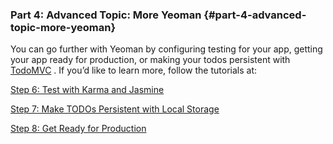 ### Part 4: Advanced Topic: More Yeoman {#part-4-advanced-topic-more-yeoman}

You can go further with Yeoman by configuring testing for your app, getting your app ready for production, or making your todos persistent with  [TodoMVC](https://www.google.com/url?q=http://todomvc.com/&sa=D&ust=1479671279418000&usg=AFQjCNHm6GM2G6JOApBl9wVfTC2STTiBoA) . If you’d like to learn more, follow the tutorials at:

[Step 6: Test with Karma and Jasmine](https://www.google.com/url?q=http://yeoman.io/codelab/run-unit-tests.html&sa=D&ust=1479671279419000&usg=AFQjCNEzlxCKy3qx2-O3AbZ3uZxvTUCSlA)

[Step 7: Make TODOs Persistent with Local Storage](https://www.google.com/url?q=http://yeoman.io/codelab/local-storage.html&sa=D&ust=1479671279420000&usg=AFQjCNEODR1vrNoXHdJQ30zdoRneM1IO5g)

[Step 8: Get Ready for Production](https://www.google.com/url?q=http://yeoman.io/codelab/prepare-production.html&sa=D&ust=1479671279421000&usg=AFQjCNGbmbYhg3sXERO0NFwMCpRCQmuC_Q)